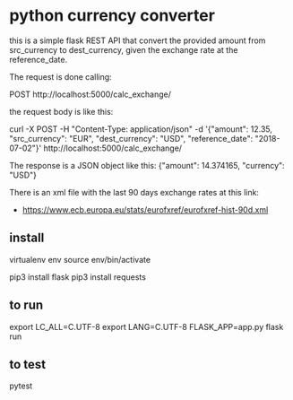 # python currency converter

this is a simple flask REST API that convert the provided amount​ from src_currency​ to dest_currency​,
given the exchange rate at the reference_date​.

The request is done calling: 

POST http://localhost:5000/calc_exchange/

the request body is like this:


curl -X POST -H "Content-Type: application/json" -d '{"amount": 12.35, "src_currency": "EUR", "dest_currency": "USD", "reference_date": "2018-07-02"}' http://localhost:5000/calc_exchange/


The response is a JSON object like this:
{"amount": 14.374165, "currency": "USD"}



There is an xml file with the last 90 days exchange rates at this link:
- https://www.ecb.europa.eu/stats/eurofxref/eurofxref-hist-90d.xml


## install

virtualenv env
source env/bin/activate

pip3 install flask
pip3 install requests

## to run

export LC_ALL=C.UTF-8
export LANG=C.UTF-8
FLASK_APP=app.py flask run

## to test

pytest


